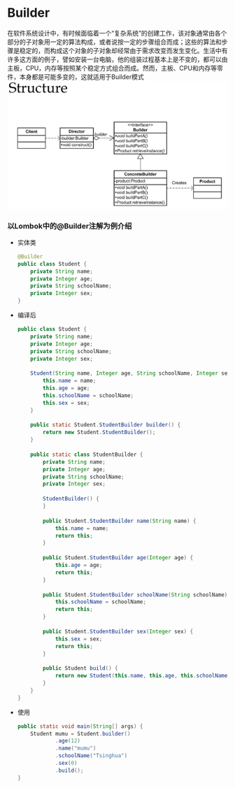 
# Builder
在软件系统设计中，有时候面临着一个“复杂系统”的创建工作，该对象通常由各个部分的子对象用一定的算法构成，或者说按一定的步骤组合而成；这些的算法和步骤是稳定的，而构成这个对象的子对象却经常由于需求改变而发生变化。生活中有许多这方面的例子，譬如安装一台电脑，他的组装过程基本上是不变的，都可以由主板，CPU，内存等按照某个稳定方式组合而成。然而，主板、CPU和内存等零件，本身都是可能多变的，这就适用于Builder模式
![Proxy](../../picture/designpattern/builder.png)
### 以Lombok中的@Builder注解为例介绍
- 实体类
    ```java
    @Builder
    public class Student {
        private String name;
        private Integer age;
        private String schoolName;
        private Integer sex;
    }
    ```
- 编译后
    ```java
    public class Student {
        private String name;
        private Integer age;
        private String schoolName;
        private Integer sex;

        Student(String name, Integer age, String schoolName, Integer sex) {
            this.name = name;
            this.age = age;
            this.schoolName = schoolName;
            this.sex = sex;
        }

        public static Student.StudentBuilder builder() {
            return new Student.StudentBuilder();
        }

        public static class StudentBuilder {
            private String name;
            private Integer age;
            private String schoolName;
            private Integer sex;

            StudentBuilder() {
            }

            public Student.StudentBuilder name(String name) {
                this.name = name;
                return this;
            }

            public Student.StudentBuilder age(Integer age) {
                this.age = age;
                return this;
            }

            public Student.StudentBuilder schoolName(String schoolName) {
                this.schoolName = schoolName;
                return this;
            }

            public Student.StudentBuilder sex(Integer sex) {
                this.sex = sex;
                return this;
            }

            public Student build() {
                return new Student(this.name, this.age, this.schoolName, this.sex);
            }
        }
    }
    ```
- 使用
    ```java
    public static void main(String[] args) {
        Student mumu = Student.builder()
                .age(12)
                .name("mumu")
                .schoolName("Tsinghua")
                .sex(0)
                .build();
    }
    ```
